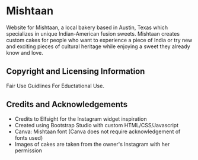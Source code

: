 # Mishtaan
Website for Mishtaan, a local bakery based in Austin, Texas which specializes in unique Indian-American fusion sweets. Mishtaan creates custom cakes for people who want to experience a piece of India or try new and exciting pieces of cultural heritage while enjoying a sweet they already know and love.
## Copyright and Licensing Information
Fair Use Guidlines For Eductational Use.
## Credits and Acknowledgements
- Credits to Elfsight for the Instagram widget inspiration
- Created using Bootstrap Studio with custom HTML/CSS/Javascript
- Canva: Mishtaan font (Canva does not require acknowledgement of fonts used)
- Images of cakes are taken from the owner's Instagram with her permission
